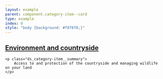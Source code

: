 ```yaml
---
layout: example
parent: component.category-item--card
type: example
index: 0
style: "body {background: #f8f8f8;}"
---
```


<article class="ds_category-item  ds_category-item--card  ds_category-item--card--gradient">
    <h2 class="ds_category-item__title">
        <a data-navigation="category-item-1" href="#" class="ds_category-item__link">Environment and countryside</a>
    </h2>

    <p class="ds_category-item__summary">
        Access to and protection of the countryside and managing wildlife on your land
    </p>
</article>
